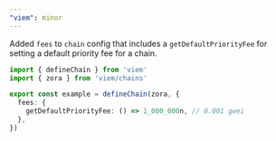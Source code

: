 ```yaml
---
"viem": minor
---
```


Added `fees` to `chain` config that includes a `getDefaultPriorityFee` for setting a default priority fee for a chain.

```ts
import { defineChain } from 'viem'
import { zora } from 'viem/chains'

export const example = defineChain(zora, {
  fees: {
    getDefaultPriorityFee: () => 1_000_000n, // 0.001 gwei
  },
})
```
